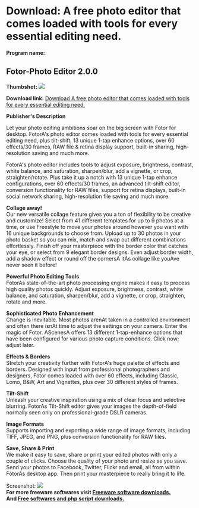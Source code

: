 # Download: A free photo editor that comes loaded with tools for every essential editing need.

**Program name:**

## Fotor-Photo Editor 2.0.0

  
**Thumbshot:** ![](http://www.freewarefiles.com/screenshot/fotorphedit_md.jpg)   
  
**Download link:** [Download A free photo editor that comes loaded with tools for every essential editing need.](http://freesoftwares.boysofts.com/Fotor-Photo-Editor_program_85623.html)  
  


**Publisher's Description**  
  


Let your photo editing ambitions soar on the big screen with Fotor for desktop. FotorA's photo editor comes loaded with tools for every essential editing need, plus tilt-shift, 13 unique 1-tap enhance options, over 60 effects/30 frames, RAW file & retina display support, built-in sharing, high-resolution saving and much more. 

FotorA's photo editor includes tools to adjust exposure, brightness, contrast, white balance, and saturation, sharpen/blur, add a vignette, or crop, straighten/rotate. Plus take it up a notch with 13 unique 1-tap enhance configurations, over 60 effects/30 frames, an advanced tilt-shift editor, conversion functionality for RAW files, support for retina displays, built-in social network sharing, high-resolution file saving and much more.

**Collage away!**  
Our new versatile collage feature gives you a ton of flexibility to be creative and customize! Select from 41 different templates for up to 9 photos at a time, or use Freestyle to move your photos around however you want with 16 unique backgrounds to choose from. Upload up to 30 photos in your photo basket so you can mix, match and swap out different combinations effortlessly. Finish off your masterpiece with the border color that catches your eye, or select from 9 elegant border designs. Even adjust border width, add a shadow effect or round off the cornersA itAs collage like youAve never seen it before! 

**Powerful Photo Editing Tools**  
FotorAs state-of-the-art photo processing engine makes it easy to process high quality photos quickly. Adjust exposure, brightness, contrast, white balance, and saturation, sharpen/blur, add a vignette, or crop, straighten, rotate and more. 

**Sophisticated Photo Enhancement**  
Change is inevitable. Most photos arenAt taken in a controlled environment and often there isnAt time to adjust the settings on your camera. Enter the magic of Fotor. AScenesA offers 13 different 1-tap-enhance options that have been configured for various photo capture conditions. Click now; adjust later.

**Effects & Borders**  
Stretch your creativity further with FotorA's huge palette of effects and borders. Designed with input from professional photographers and designers, Fotor comes loaded with over 60 effects, including Classic, Lomo, B&W, Art and Vignettes, plus over 30 different styles of frames. 

**Tilt-Shift**  
Unleash your creative inspiration using a mix of clear focus and selective blurring. FotorAs Tilt-Shift editor gives your images the depth-of-field normally seen only on professional-grade DSLR cameras. 

**Image Formats**  
Supports importing and exporting a wide range of image formats, including TIFF, JPEG, and PNG, plus conversion functionality for RAW files. 

**Save, Share & Print**  
We make it easy to save, share or print your edited photos with only a couple of clicks. Choose the quality of your photo and resize as you save. Send your photos to Facebook, Twitter, Flickr and email, all from within FotorAs desktop app. Then print your masterpiece to really bring it to life.

  
  
Screenshot: ![](http://www.freewarefiles.com/screenshot/fotorphedit.jpg)   
**For more freeware softwares visit [Freeware software downloads.](http://freesoftwares.boysofts.com/)**   
**And [Free softwares and php script downloads.](http://www.boysofts.com/)**
